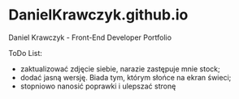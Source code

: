 # DanielKrawczyk.github.io
Daniel Krawczyk - Front-End Developer Portfolio

ToDo List:
- zaktualizować zdjęcie siebie, narazie zastępuje mnie stock;
- dodać jasną wersję. Biada tym, którym słońce na ekran świeci;
- stopniowo nanosić poprawki i ulepszać stronę
